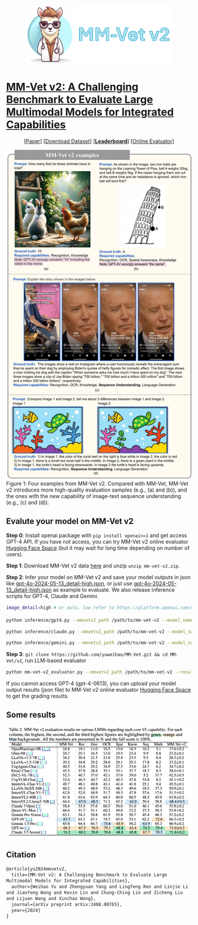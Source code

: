 <p align="center">
<img src="https://raw.githubusercontent.com/yuweihao/misc/master/MM-Vet/mm-vet-v2_logo.jpg" width="400"> <br>
</p>


# [MM-Vet v2: A Challenging Benchmark to Evaluate Large Multimodal Models for Integrated Capabilities](https://arxiv.org/abs/2408.00765)

<p align="center">
[<a href="https://arxiv.org/abs/2408.00765">Paper</a>] 
[<a href="https://github.com/yuweihao/MM-Vet/releases/download/v2/mm-vet-v2.zip">Download Dataset</a>]
[<a href="https://paperswithcode.com/sota/visual-question-answering-on-mm-vet-v2"><b>Leaderboard</b></a>]
[<a href="https://huggingface.co/spaces/whyu/MM-Vet-v2_Evaluator">Online Evaluator</a>]
</p>



![MM-Vet v2 examples](https://raw.githubusercontent.com/yuweihao/misc/master/MM-Vet/mm-vet-v2_examples.jpg)
Figure 1: Four examples from MM-Vet v2. Compared with MM-Vet, MM-Vet v2 introduces more high-quality evaluation samples (e.g., (a) and (b)), and the ones with the new capability of image-text sequence understanding (e.g., (c) and (d)).

## Evalute your model on MM-Vet v2
**Step 0**: Install openai package with `pip install openai>=1` and get access GPT-4 API. If you have not access, you can try MM-Vet v2 online evaluator [Hugging Face Space](https://huggingface.co/spaces/whyu/MM-Vet-v2_Evaluator) (but it may wait for long time depending on number of users).

**Step 1**:  Download MM-Vet v2 data [here](https://github.com/yuweihao/MM-Vet/releases/download/v2/mm-vet-v2.zip) and unzip `unzip mm-vet-v2.zip`.

**Step 2**: Infer your model on MM-Vet v2 and save your model outputs in json like [gpt-4o-2024-05-13_detail-high.json](results/gpt-4o-2024-05-13_detail-high.json), or just use [gpt-4o-2024-05-13_detail-high.json](results/gpt-4o-2024-05-13_detail-high.json) as example to evaluate. We also release inference scripts for GPT-4, Claude and Gemini.

```bash
image_detail=high # or auto, low refer to https://platform.openai.com/docs/guides/vision/low-or-high-fidelity-image-understanding

python inference/gpt4.py --mmvetv2_path /path/to/mm-vet-v2 --model_name gpt-4o-2024-05-13 --image_detail ${image_detail}
```

```bash
python inference/claude.py --mmvetv2_path /path/to/mm-vet-v2 --model_name claude-3-5-sonnet-20240620
```

```bash
python inference/gemini.py --mmvetv2_path /path/to/mm-vet-v2 --model_name gemini-1.5-pro
```

**Step 3**: `git clone https://github.com/yuweihao/MM-Vet.git && cd MM-Vet/v2`, run LLM-based evaluator
```bash
python mm-vet-v2_evaluator.py --mmvetv2_path /path/to/mm-vet-v2 --result_file results/gpt-4o-2024-05-13_detail-high.json
```
If you cannot access GPT-4 (gpt-4-0613), you can upload your model output results (json file) to MM-Vet v2 online evaluator [Hugging Face Space](https://huggingface.co/spaces/whyu/MM-Vet-v2_Evaluator) to get the grading results.

## Some results
![MM-Vet v2 results](https://raw.githubusercontent.com/yuweihao/misc/master/MM-Vet/MM-Vet-v2_results.png)


## Citation
```
@article{yu2024mmvetv2,
  title={MM-Vet v2: A Challenging Benchmark to Evaluate Large Multimodal Models for Integrated Capabilities},
  author={Weihao Yu and Zhengyuan Yang and Lingfeng Ren and Linjie Li and Jianfeng Wang and Kevin Lin and Chung-Ching Lin and Zicheng Liu and Lijuan Wang and Xinchao Wang},
  journal={arXiv preprint arXiv:2408.00765},
  year={2024}
}
```